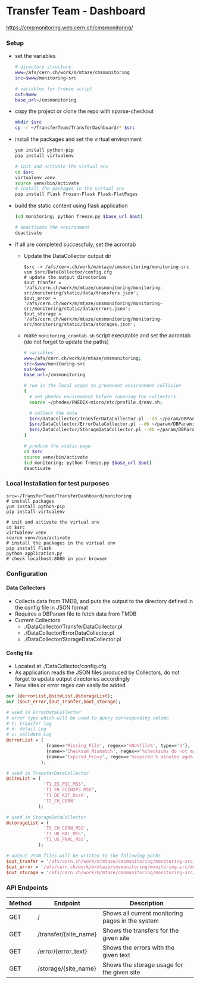 # Transfer Team - Dashboard
https://cmsmonitoring.web.cern.ch/cmsmonitoring/

### Setup
* set the variables
  ```sh
  # directory structure
  www=/afs/cern.ch/work/m/mtaze/cmsmonitoring
  src=$www/monitoring-src

  # variables for freeze script
  out=$www
  base_url=/cmsmonitoring
* copy the project or clone the repo with sparse-checkout
  ```sh
  mkdir $src
  cp -r ~/TransferTeam/TransferDashboard/* $src
  ```
* install the packages and set the virtual environment
  ```sh
  yum install python-pip
  pip install virtualenv

  # init and activate the virtual env
  cd $src
  virtualenv venv
  source venv/bin/activate
  # install the packages in the virtual env
  pip install Flask Frozen-Flask Flask-FlatPages
  ```
* build the static content using flask application
  ```sh
  (cd monitoring; python freeze.py $base_url $out)

  # deactivate the environment
  deactivate
  ```
* if all are completed successfuly, set the acrontab
  * Update the DataCollector output dir

    ```
    $src -> /afs/cern.ch/work/m/mtaze/cmsmonitoring/monitoring-src
    vim $src/DataCollector/config.cfg
    # update the output directories
    $out_tranfer = '/afs/cern.ch/work/m/mtaze/cmsmonitoring/monitoring-src/monitoring/static/data/transfers.json';
    $out_error = '/afs/cern.ch/work/m/mtaze/cmsmonitoring/monitoring-src/monitoring/static/data/errors.json';
    $out_storage = '/afs/cern.ch/work/m/mtaze/cmsmonitoring/monitoring-src/monitoring/static/data/storages.json';
    ```
  * make ```monitoring_crontab.sh``` script executable and set the acrontab (do not forget to update the paths)

    ```sh
    # variables
    www=/afs/cern.ch/work/m/mtaze/cmsmonitoring;
    src=$www/monitoring-src
    out=$www
    base_url=/cmsmonitoring

    # run in the local scope to prevenent environment collision
    (
      # set phedex environment before runnning the collectors
      source ~/phedex/PHEDEX-micro/etc/profile.d/env.sh;

      # collect the data
      $src/DataCollector/TransferDataCollector.pl --db ~/param/DBParam:Prod/Reader;
      $src/DataCollector/ErrorDataCollector.pl --db ~/param/DBParam:Prod/Reader;
      $src/DataCollector/StorageDataCollector.pl --db ~/param/DBParam:Prod/Reader;
    )

    # produce the static page
    cd $src
    source venv/bin/activate
    (cd monitoring; python freeze.py $base_url $out)
    deactivate
    ```

### Local Installation for test purposes
```
src=~/TransferTeam/TransferDashboard/monitoring
# install packages
yum install python-pip
pip install virtualenv

# init and activate the virtual env
cd $src
virtualenv venv
source venv/bin/activate
# install the packages in the virtual env
pip install Flask 
python application.py
# check localhost:8080 in your browser
```

### Configuration

#### Data Collectors
* Collects data from TMDB, and puts the output to the directory defined in the config file in JSON format
* Requires a DBParam file to fetch data from TMDB
* Current Collectors
  * ./DataCollector/TransferDataCollector.pl
  * ./DataCollector/ErrorDataCollector.pl
  * ./DataCollector/StorageDataCollector.pl

#### Config file
* Located at ./DataCollector/config.cfg
* As application reads the JSON files produced by Collectors, do not forget to update output directories accordingly
* New sites or error regex can easily be added

```perl
our (@errorList,@siteList,@storageList);
our ($out_error,$out_tranfer,$out_storage);

# used in ErrorDataCollector
# error type which will be used to query corresponding column
# t: transfer log
# d: detail Log
# v: validate Log
@errorList = (
               {name=>'Missing_File', regex=>'%No%file%', type=>'d'},
               {name=>'Checksum_Mismatch', regex=>'%checksums do not match%', type=>'d'},
               {name=>'Expired_Proxy', regex=>'%expired % minutes ago%', type=>'t'}
             );

# used in TransferDataCollector
@siteList = (
              'T1_ES_PIC_MSS',
              'T1_FR_CCIN2P3_MSS',
              'T1_DE_KIT_Disk',
              'T2_CH_CERN'
            );

# used in StorageDataCollector
@storageList = (
              'T0_CH_CERN_MSS',
              'T1_UK_RAL_MSS',
              'T1_US_FNAL_MSS',
            );

# output JSON files will be written to the following paths
$out_tranfer = '/afs/cern.ch/work/m/mtaze/cmsmonitoring/monitoring-src/monitoring/static/data/transfers.json';
$out_error = '/afs/cern.ch/work/m/mtaze/cmsmonitoring/monitoring-src/monitoring/static/data/errors.json';
$out_storage = '/afs/cern.ch/work/m/mtaze/cmsmonitoring/monitoring-src/monitoring/static/data/storages.json';
```

### API Endpoints
| Method | Endpoint                           | Description
|--------|------------------------------------|--------------------------------------------------------
| GET    | /                                  | Shows all current monitoring pages in the system
| GET    | /transfer/{site_name}              | Shows the transfers for the given site
| GET    | /error/{error_text}                | Shows the errors with the given text
| GET    | /storage/{site_name}               | Shows the storage usage for the given site
